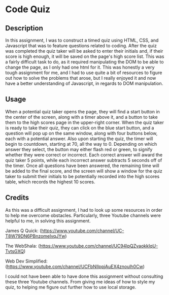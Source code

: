 # Code Quiz

## Description

In this assignment, I was to construct a timed quiz using HTML, CSS, and Javascript that was to feature questions related to coding.  After the quiz was completed the quiz taker will be asked to enter their initials and, if their score is high enough, it will be saved on the page's high score list.  This was a fairly difficult task to do, as it required manipulating the DOM to be able to change the page, as I only had one html for it.  This was honestly a very tough assignment for me, and I had to use quite a bit of resources to figure out how to solve the problems that arose, but I really enjoyed it and now have a better understanding of Javascript, in regards to DOM manipulation.

## Usage

When a potential quiz taker opens the page, they will find a start button in the center of the screen, along with a timer above it, and a button to take them to the high scores page in the upper-right corner.  When the quiz taker is ready to take their quiz, they can click on the blue start button, and a question will pop up on the same window, along with four buttons below, each with a potential answer.  Also upon starting the quiz, the timer will begin to countdown, starting at 70, all the way to 0.  Depending on which answer they select, the button may either flash red or green, to signify whether they were correct or incorrect.  Each correct answer will award the quiz taker 5 points, while each incorrect answer subtracts 5 seconds off of the timer.  Once all questions have been answered, the remaining time will be added to the final score, and the screen will show a window for the quiz taker to submit their initials to be potentially recorded into the high scores table, which records the highest 10 scores.

## Credits

As this was a difficult assignment, I had to look up some resources in order to help me overcome obstacles.  Particularly, three Youtube channels were helpful to me, in solving this assignment.


James Q Quick: (https://www.youtube.com/channel/UC-T8W79DN6PBnzomelvqJYw)

The WebShala: (https://www.youtube.com/channel/UC94lpQZvaokkIqU-TvtsGXQ)

Web Dev Simplified: (https://www.youtube.com/channel/UCFbNIlppjAuEX4znoulh0Cw)

I could not have been able to have done this assignment without consulting these three Youtube channels.  From giving me ideas of how to style my quiz, to helping me figure out further how to use local storage.




